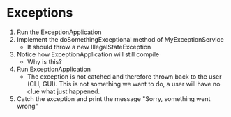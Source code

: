 # Exceptions

1. Run the ExceptionApplication
2. Implement the doSomethingExceptional method of MyExceptionService
    - It should throw a new IllegalStateException
3. Notice how ExceptionApplication will still compile
    - Why is this?
4. Run ExceptionApplication
    - The exception is not catched and therefore thrown back to the user (CLI, GUI). 
    This is not something we want to do, a user will have no clue what just happened.
5. Catch the exception and print the message "Sorry, something went wrong"